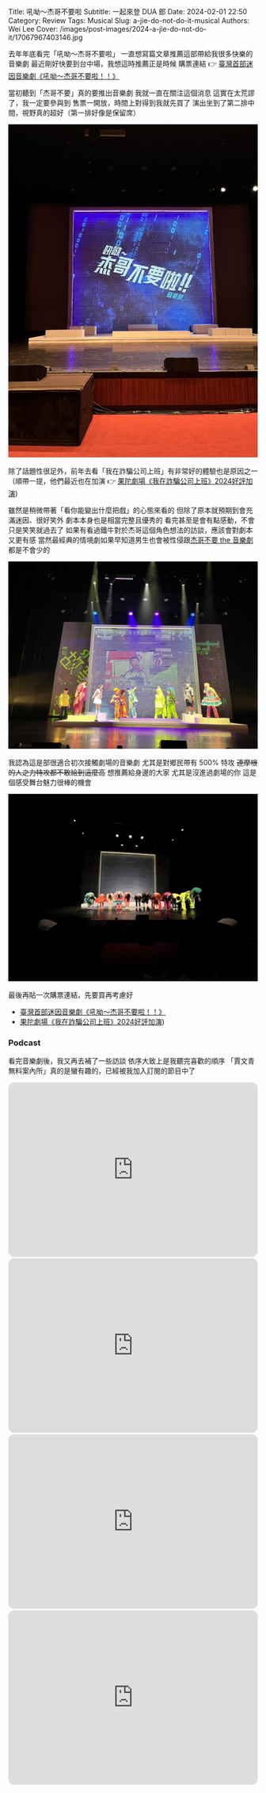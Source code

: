 Title: 吼呦～杰哥不要啦
Subtitle: 一起來登 DUA 郎
Date: 2024-02-01 22:50
Category: Review
Tags: Musical
Slug: a-jie-do-not-do-it-musical
Authors: Wei Lee
Cover: /images/post-images/2024-a-jie-do-not-do-it/17067967403146.jpg

去年年底看完「吼呦～杰哥不要啦」
一直想寫篇文章推薦這部帶給我很多快樂的音樂劇
最近剛好快要到台中場，我想這時推薦正是時候
購票連結 👉 [臺灣首部迷因音樂劇《吼呦～杰哥不要啦！！》](https://www.opentix.life/event/1697167981154205697)

<!--more-->

當初聽到「杰哥不要」真的要推出音樂劇
我就一直在關注這個消息
這實在太荒謬了，我一定要參與到
售票一開放，時間上對得到我就先買了
演出坐到了第二排中間，視野真的超好（第一排好像是保留席）

![stage](/images/post-images/2024-a-jie-do-not-do-it/17067967233846.jpg)

除了話題性很足外，前年去看「我在詐騙公司上班」有非常好的體驗也是原因之一
（順帶一提，他們最近也在加演 👉 [果陀劇場《我在詐騙公司上班》2024好評加演](https://tixfun.com/UTK0201_?PRODUCT_ID=Q015T9ZQ))

雖然是稍微帶著「看你能變出什麼把戲」的心態來看的
但除了原本就預期到會充滿迷因、很好笑外
劇本本身也是相當完整且優秀的
看完甚至是會有點感動，不會只是笑笑就過去了
如果有看過鐵牛對於杰哥這個角色想法的訪談，應該會對劇本又更有感
當然最經典的情境劇如果早知道男生也會被性侵跟[杰哥不要 the 音樂劇](https://www.youtube.com/watch?v=tOuvNGrjoL0)都是不會少的

![end-1](/images/post-images/2024-a-jie-do-not-do-it/17067967306125.jpg)

我認為這是部很適合初次接觸劇場的音樂劇
尤其是對鄉民帶有 500% 特攻
~~連摩根的人之力特攻都不敢給到這麼高~~
想推薦給身邊的大家
尤其是沒進過劇場的你
這是個感受舞台魅力很棒的機會

![end-2](/images/post-images/2024-a-jie-do-not-do-it/17067967403146.jpg)

最後再貼一次購票連結，先要買再考慮好

* [臺灣首部迷因音樂劇《吼呦～杰哥不要啦！！》](https://www.opentix.life/event/1697167981154205697)
* [果陀劇場《我在詐騙公司上班》2024好評加演](https://tixfun.com/UTK0201_?PRODUCT_ID=Q015T9ZQ))

### Podcast

看完音樂劇後，我又再去補了一些訪談
依序大致上是我聽完喜歡的順序
「賈文青無料案內所」真的是蠻有趣的，已經被我加入訂閱的節目中了

<iframe style="border-radius:12px" src="https://open.spotify.com/embed/episode/0ja5yaMPCTpyw2wpLVkqeR?utm_source=generator" width="100%" height="352" frameBorder="0" allowfullscreen="" allow="autoplay; clipboard-write; encrypted-media; fullscreen; picture-in-picture" loading="lazy"></iframe>

<iframe style="border-radius:12px" src="https://open.spotify.com/embed/episode/7nio7OqHihpOAb9wuvOnfL?utm_source=generator" width="100%" height="352" frameBorder="0" allowfullscreen="" allow="autoplay; clipboard-write; encrypted-media; fullscreen; picture-in-picture" loading="lazy"></iframe>

<iframe style="border-radius:12px" src="https://open.spotify.com/embed/episode/36QiJZKbAXgpMPBvsS9PPt?utm_source=generator" width="100%" height="352" frameBorder="0" allowfullscreen="" allow="autoplay; clipboard-write; encrypted-media; fullscreen; picture-in-picture" loading="lazy"></iframe>

<iframe style="border-radius:12px" src="https://open.spotify.com/embed/episode/2ysGsVhPqV5sHYoAJgQuXu?utm_source=generator" width="100%" height="352" frameBorder="0" allowfullscreen="" allow="autoplay; clipboard-write; encrypted-media; fullscreen; picture-in-picture" loading="lazy"></iframe>
